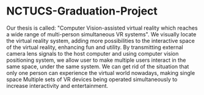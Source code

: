 # NCTUCS-Graduation-Project
Our thesis is called: "Computer Vision-assisted virtual reality which reaches a wide range of multi-person simultaneous VR systems". We visually locate the virtual reality system, adding more possibilities to the interactive space of the virtual reality, enhancing fun and utility. By transmitting external camera lens signals to the host computer and using computer vision positioning system, we allow user to make multiple users interact in the same space, under the same system. We can get rid of the situation that only one person can experience the virtual world nowadays, making single space Multiple sets of VR devices being operated simultaneously to increase interactivity and entertainment. 
